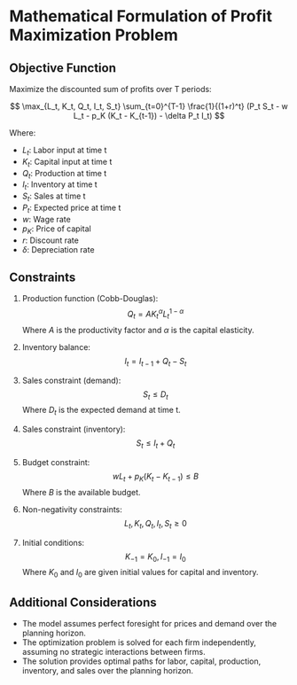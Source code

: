 # Mathematical Formulation of Profit Maximization Problem

## Objective Function

Maximize the discounted sum of profits over T periods:

$$
\max_{L_t, K_t, Q_t, I_t, S_t} \sum_{t=0}^{T-1} \frac{1}{(1+r)^t} (P_t S_t - w L_t - p_K (K_t - K_{t-1}) - \delta P_t I_t)
$$

Where:
- $L_t$: Labor input at time t
- $K_t$: Capital input at time t
- $Q_t$: Production at time t
- $I_t$: Inventory at time t
- $S_t$: Sales at time t
- $P_t$: Expected price at time t
- $w$: Wage rate
- $p_K$: Price of capital
- $r$: Discount rate
- $\delta$: Depreciation rate

## Constraints

1. Production function (Cobb-Douglas):
   $$Q_t = A K_t^\alpha L_t^{1-\alpha}$$
   Where $A$ is the productivity factor and $\alpha$ is the capital elasticity.

2. Inventory balance:
   $$I_t = I_{t-1} + Q_t - S_t$$

3. Sales constraint (demand):
   $$S_t \leq D_t$$
   Where $D_t$ is the expected demand at time t.

4. Sales constraint (inventory):
   $$S_t \leq I_t + Q_t$$

5. Budget constraint:
   $$w L_t + p_K (K_t - K_{t-1}) \leq B$$
   Where $B$ is the available budget.

6. Non-negativity constraints:
   $$L_t, K_t, Q_t, I_t, S_t \geq 0$$

7. Initial conditions:
   $$K_{-1} = K_0, I_{-1} = I_0$$
   Where $K_0$ and $I_0$ are given initial values for capital and inventory.

## Additional Considerations

- The model assumes perfect foresight for prices and demand over the planning horizon.
- The optimization problem is solved for each firm independently, assuming no strategic interactions between firms.
- The solution provides optimal paths for labor, capital, production, inventory, and sales over the planning horizon.
